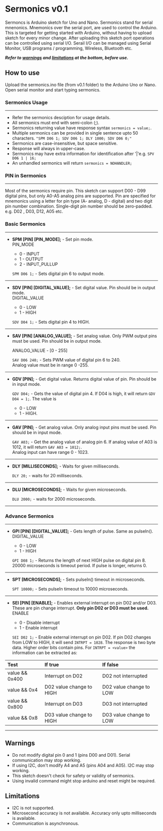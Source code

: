 # Sermonics v0.1
Sermoncs is Arduino sketch for Uno and Nano. Sermonics stand for serial mnenonics. Mnemonics over the serial port, are used to control the Arduino. This is targeted for getting started with Arduino, without having to upload sketch for every minor change. After uploading this sketch port operations can be controlled using serial I/O. Serail I/O can be managed using Serial Monitor, USB programs / programming, Wireless, Bluetooth etc.  

__*Refer to [warnings](#warnings) and [limitations](#limitations) at the bottom, before use.*__

## How to use
Upload the sermonics.ino file (from v0.1 folder) to the Arduino Uno or Nano. Open serial monitor and start typing sermonics.

### Sermonics Usage

---
* Refer the sermonics desciption for usage details. 
* All sermonics must end with semi-colon (;). 
* Sermonics returning value have response syntax `sermonics = value;`. 
* Multiple sermonics can be provided in single sentence upto 50 characters.
    `"SPM D06 1; SDV D06 1; DLY 1000; SDV D06 0;"` 
* Sermonics are case-insensitive, but space sensitive.
* Response will always in upper-case.
* Sermonics may have extra information for identification after '&#124;'e.g. `SPV D06 1 | 16;`
* An unhandled sermonics will return `sermonics = NOHANDLER;`

### PIN in Sermonics

---
Most of the sermonics require pin. This sketch can support D00 - D99 digital pins, but only A0-A5 analog pins are supported. Pin are specified for mnemonics using a letter for pin type (A- analog, D - digital) and two digit pin number combination. Single-digit pin number should be zero-padded. e.g. D02 , D03, D12, A05 etc.

### Basic Sermonics

---
* __SPM [PIN] [PIN_MODE];__  - Set pin mode.   
       PIN_MODE
     * 0 - INPUT  
     * 1 - OUTPUT   
     * 2 - INPUT_PULLUP   
     
  ```SPM D06 1;``` - Sets digital pin 6 to output mode.

---
* __SDV [PIN] [DIGITAL_VALUE];__ - Set digital value. Pin should be in output mode.      
    DIGITAL_VALUE   
     * 0 - LOW  
     * 1 - HIGH   

  ```SDV D04 1;``` - Sets digital pin 4 to HIGH.
  
---
* __SAV [PIN] [ANALOG_VALUE];__ - Set analog value. Only PWM output pins must be used. Pin should be in output mode.  
        
    ANALOG_VALUE  - [0 - 255]  

   ```SAV D06 240;``` - Sets PWM value of digital pin 6 to 240.  
   Analog value must be in range 0 -255.  
   
---
* __GDV [PIN];__ - Get digital value. Returns digital value of pin. Pin should be in input mode.  
     

  ```GDV D04;``` - Gets the value of digital pin 4. If D04 is high, it will return `GDV D04 = 1;`. 
  The value is 
  * 0 - LOW 
  * 1 - HIGH.
  
---
* __GAV [PIN];__ - Get analog value. Only analog input pins must be used. Pin should be in input mode.     

  ```GAV A03;``` - Get the analog value of analog pin 6. If  analog value of A03 is 1012, it will return `GAV A03 = 1012;`.    
  Analog input can  have range 0 - 1023.
  
---
* __DLY [MILLISECONDS];__  - Waits for given milliseconds.  
 
   ```DLY 20;``` - waits for 20 milliseconds. 
   
---
* __DLU [MICROSECONDS];__ - Waits for given microseconds.  
    
  ```DLU 2000;``` - waits for 2000 microseconds.   
  
---

### Advance Sermonics
---
* __GPI [PIN] [DIGITAL_VALUE];__ - Gets length of pulse. Same as pulseIn().   
   DIGITAL_VALUE
     * 0 - LOW  
     * 1 - HIGH  
    
  ```GPI D08 1;``` - Returns the length of next HIGH pulse on digital pin 8. 20000 microseconds is timeout period. If pulse is longer, returns 0.   
  
---

* __SPT [MICROSECONDS];__ - Sets pulseIn() timeout in microseconds.
    
  ```SPT 10000;``` - Sets pulseIn timeout to 10000 microseconds.
  
---

* __SEI [PIN] [ENABLE];__ - Enables external interrupt on pin D02 and/or D03. These are pin change interrupt. __Only pin D02 or D03 must be used.__    
    ENABLE  
     * 0 - Disable interrupt  
     * 1 - Enable interrupt
     
  ```SEI D02 1;``` - Enable external interrupt on pin D02. If pin D02 changes from LOW to HIGH, it will send `INTRPT = 1028`. 
  The response is two byte data. Higher order bits contain pins. For `INTRPT = <value>` the information can be extracted as:
  
| Test           | If true                  | If false                |
| :------------- |:-------------------------| :-----------------------|
| value && 0x400 | Interrupt on D02         | D02 not interrupted     |
| value && 0x4   | D02 value change to HIGH | D02 value change to LOW | 
| value && 0x800 | Interrupt on D03         | D03 not interrupted     |
| value && 0x8   | D03 value change to HIGH | D03 value change to LOW |

---

## Warnings 
* Do not modify digital pin 0 and 1 (pins D00 and D01). Serial communication may stop working.
* If using I2C, don't modify A4 and A5 (pins A04 and A05). I2C may stop working.
* This sketch doesn't check for safety or validity of sermonics.
* Using invalid command might stop arduino and reset might be required.

## Limitations
* I2C is not supported.
* Microsecond accuracy is not available. Accuracy only upto milliseconds is available.
* Communication is asynchronous.
